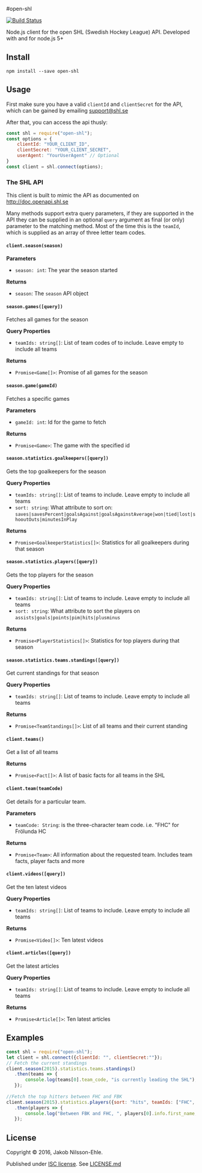 #open-shl

[![Build Status](https://travis-ci.org/Nehle/open-shl.svg?branch=master)](https://travis-ci.org/Nehle/open-shl)

Node.js client for the open SHL (Swedish Hockey League) API. Developed with and for node.js 5+

## Install

`npm install --save open-shl`

## Usage

First make sure you have a valid `clientId` and `clientSecret` for the API, 
which can be gained by emailing support@shl.se

After that, you can access the api thusly:

```javascript
const shl = require("open-shl");
const options = {
    clientId: "YOUR_CLIENT_ID",
    clientSecret: "YOUR_CLIENT_SECRET",
    userAgent: "YourUserAgent" // Optional 
}
const client = shl.connect(options);
```

### The SHL API

This client is built to mimic the API as documented on http://doc.openapi.shl.se

Many methods support extra query parameters, if they are supported in the API 
they can be supplied in an optional `query` argument as final (or only) parameter 
to the matching method. Most of the time this is the `teamId`, which is supplied
as an array of three letter team codes.

#### `client.season(season)`
**Parameters** 
 - `season: int`: The year the season started

**Returns**
 - `season`: The `season` API object

#### `season.games([query])`
Fetches all games for the season

**Query Properties**
 - `teamIds: string[]`: List of team codes of to include. Leave empty to include all teams
 
**Returns**
 - `Promise<Game[]>`: Promise of all games for the season

#### `season.game(gameId)`
Fetches a specific games

**Parameters**
 - `gameId: int`: Id for the game to fetch

**Returns**
 - `Promise<Game>`: The game with the specified id


#### `season.statistics.goalkeepers([query])`
Gets the top goalkeepers for the season

**Query Properties**
 - `teamIds: string[]`: List of teams to include. Leave empty to include all teams
 - `sort: string`: What attribute to sort on: `saves|savesPercent|goalsAgainst|goalsAgainstAverage|won|tied|lost|shooutOuts|minutesInPlay`
 
**Returns**
 - `Promise<GoalkeeperStatistics[]>`: Statistics for all goalkeepers during that season 

#### `season.statistics.players([query])`
Gets the top players for the season

**Query Properties**
 - `teamIds: string[]`: List of teams to include. Leave empty to include all teams
 - `sort: string`: What attribute to sort the players on `assists|goals|points|pim|hits|plusminus`

**Returns**
 - `Promise<PlayerStatistics[]>`: Statistics for top players during that season 

#### `season.statistics.teams.standings([query])`
Get current standings for that season

**Query Properties**
 - `teamIds: string[]`: List of teams to include. Leave empty to include all teams
 
**Returns**
 - `Promise<TeamStandings[]>`: List of all teams and their current standing

#### `client.teams()`
Get a list of all teams

**Returns**
 - `Promise<Fact[]>`: A list of basic facts for all teams in the SHL

#### `client.team(teamCode)`
Get details for a particular team.

**Parameters**
 - `teamCode: String`: is the three-character team code. i.e. "FHC" for Frölunda HC

**Returns**
 - `Promise<Team>`: All information about the requested team. Includes team facts, player facts and more
 
#### `client.videos([query])`
Get the ten latest videos

**Query Properties**
 - `teamIds: string[]`: List of teams to include. Leave empty to include all teams
 
**Returns**
 - `Promise<Video[]>`: Ten latest videos
 
#### `client.articles([query])`
Get the latest articles 

**Query Properties**
 - `teamIds: string[]`: List of teams to include. Leave empty to include all teams
 
**Returns**
 - `Promise<Article[]>`: Ten latest articles
 
## Examples
 
 ```javascript
 const shl = require("open-shl");
 let client = shl.connect({clientId: "", clientSecret:""});
 // Fetch the current standings
 client.season(2015).statistics.teams.standings()
    .then(teams => {
        console.log(teams[0].team_code, "is currently leading the SHL");
    });
    
 //Fetch the top hitters between FHC and FBK
 client.season(2015).statistics.players({sort: "hits", teamIds: ["FHC", "FBK"]})
    .then(players => {
        console.log("Between FBK and FHC, ", players[0].info.first_name, players[0].info.last_name, ", hits the most")
    });
 ```
 
## License ##
 
Copyright © 2016, Jakob Nilsson-Ehle. 
 
Published under [ISC license](https://opensource.org/licenses/ISC). See [LICENSE.md](LICENSE.md)
